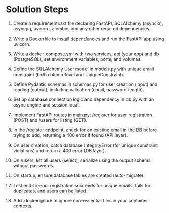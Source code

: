# Solution Steps

1. Create a requirements.txt file declaring FastAPI, SQLAlchemy (asyncio), asyncpg, uvicorn, alembic, and any other required dependencies.

2. Write a Dockerfile to install dependencies and run the FastAPI app using uvicorn.

3. Write a docker-compose.yml with two services: api (your app) and db (PostgreSQL), set environment variables, ports, and volumes.

4. Define the SQLAlchemy User model in models.py with unique email constraint (both column-level and UniqueConstraint).

5. Define Pydantic schemas in schemas.py for user creation (input) and reading (output), including validation (email, password length).

6. Set up database connection logic and dependency in db.py with an async engine and session local.

7. Implement FastAPI routes in main.py: /register for user registration (POST) and /users for listing (GET).

8. In the /register endpoint, check for an existing email in the DB before trying to add, returning a 400 error if found (API layer).

9. On user creation, catch database IntegrityError (for unique constraint violations) and return a 400 error (DB layer).

10. On /users, list all users (select), serialize using the output schema without passwords.

11. On startup, ensure database tables are created (auto-migrate).

12. Test end-to-end: registration succeeds for unique emails, fails for duplicates, and users can be listed.

13. Add .dockerignore to ignore non-essential files in your container contexts.

